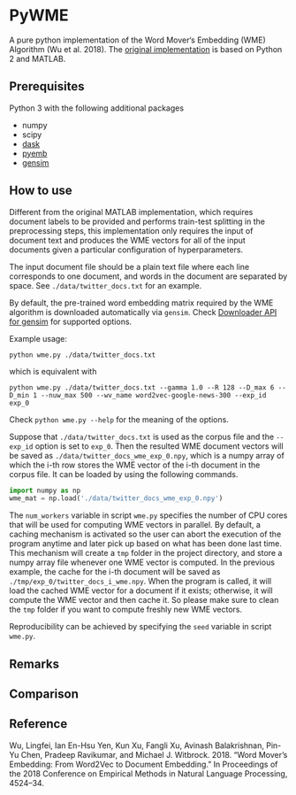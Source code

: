 # PyWME
A pure python implementation of the Word Mover‘s Embedding (WME) Algorithm (Wu et al. 2018). The [original implementation](https://github.com/IBM/WordMoversEmbeddings) is based on Python 2 and MATLAB.

## Prerequisites

Python 3 with the following additional packages
+ numpy
+ scipy
+ [dask](https://dask.org/)
+ [pyemb](https://pypi.org/project/pyemd/)
+ [gensim](https://radimrehurek.com/gensim/)


## How to use

Different from the original MATLAB implementation, which requires document labels to be provided and performs train-test splitting in the preprocessing steps, this implementation only requires the input of document text and produces the WME vectors for all of the input documents given a particular configuration of hyperparameters. 

The input document file should be a plain text file where each line corresponds to one document, and words in the document are separated by space. See `./data/twitter_docs.txt` for an example.

By default, the pre-trained word embedding matrix required by the WME algorithm is downloaded automatically via `gensim`. Check [Downloader API for gensim](https://radimrehurek.com/gensim/downloader.html) for supported options.

Example usage:
```
python wme.py ./data/twitter_docs.txt
```
which is equivalent with
```
python wme.py ./data/twitter_docs.txt --gamma 1.0 --R 128 --D_max 6 --D_min 1 --nuw_max 500 --wv_name word2vec-google-news-300 --exp_id exp_0
```

Check `python wme.py --help` for the meaning of the options.

Suppose that `./data/twitter_docs.txt` is used as the corpus file and the `--exp_id` option is set to `exp_0`. Then the resulted WME document vectors will be saved as `./data/twitter_docs_wme_exp_0.npy`, which is a numpy array of which the i-th row stores the WME vector of the i-th document in the corpus file. It can be loaded by using the following commands.

```python
import numpy as np
wme_mat = np.load('./data/twitter_docs_wme_exp_0.npy')
```

The `num_workers` variable in script `wme.py` specifies the number of CPU cores that will be used for computing WME vectors in parallel. By default, a caching mechanism is activated so the user can abort the execution of the program anytime and later pick up based on what has been done last time. This mechanism will create a `tmp` folder in the project directory, and store a numpy array file whenever one WME vector is computed. In the previous example, the cache for the i-th document will be saved as `./tmp/exp_0/twitter_docs_i_wme.npy`. When the program is called, it will load the cached WME vector for a document if it exists; otherwise, it will compute the WME vector and then cache it. So please make sure to clean the `tmp` folder if you want to compute freshly new WME vectors.

Reproducibility can be achieved by specifying the `seed` variable in script `wme.py`.

## Remarks



## Comparison



## Reference

Wu, Lingfei, Ian En-Hsu Yen, Kun Xu, Fangli Xu, Avinash Balakrishnan, Pin-Yu Chen, Pradeep Ravikumar, and Michael J. Witbrock. 2018. “Word Mover’s Embedding: From Word2Vec to Document Embedding.” In Proceedings of the 2018 Conference on Empirical Methods in Natural Language Processing, 4524–34.